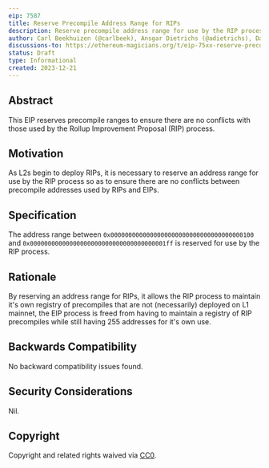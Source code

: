 ```yaml
---
eip: 7587
title: Reserve Precompile Address Range for RIPs
description: Reserve precompile address range for use by the RIP process
author: Carl Beekhuizen (@carlbeek), Ansgar Dietrichs (@adietrichs), Danny Ryan (@djrtwo), Tim Beiko (@timbeiko)
discussions-to: https://ethereum-magicians.org/t/eip-75xx-reserve-precompile-address-range-for-rips-l2s/17828
status: Draft
type: Informational
created: 2023-12-21
---
```


## Abstract

This EIP reserves precompile ranges to ensure there are no conflicts with those used by the Rollup Improvement Proposal (RIP) process.

## Motivation

As L2s begin to deploy RIPs, it is necessary to reserve an address range for use by the RIP process so as to ensure there are no conflicts between precompile addresses used by RIPs and EIPs.

## Specification

The address range between `0x0000000000000000000000000000000000000100` and `0x00000000000000000000000000000000000001ff` is reserved for use by the RIP process.

## Rationale

By reserving an address range for RIPs, it allows the RIP process to maintain it's own registry of precompiles that are not (necessarily) deployed on L1 mainnet, the EIP process is freed from having to maintain a registry of RIP precompiles while still having 255 addresses for it's own use.

## Backwards Compatibility

No backward compatibility issues found.

## Security Considerations

Nil.

## Copyright

Copyright and related rights waived via [CC0](../LICENSE.md).
